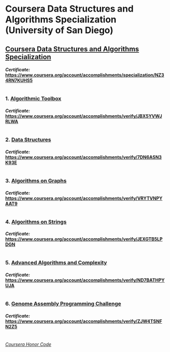 # Coursera Data Structures and Algorithms Specialization (University of San Diego)


## [Coursera Data Structures and Algorithms Specialization](https://www.coursera.org/specializations/data-structures-algorithms)
####    *Certificate:* https://www.coursera.org/account/accomplishments/specialization/NZ34RN7KUHS5
#

### 1. [Algorithmic Toolbox](http://coursera.org/learn/algorithmic-toolbox/)

####    *Certificate:* https://www.coursera.org/account/accomplishments/verify/JBX5YVWJRLWA
#
### 2. [Data Structures](https://www.coursera.org/learn/data-structures)

####    *Certificate:* https://www.coursera.org/account/accomplishments/verify/7DN6ASN3K93E
#   
### 3. [Algorithms on Graphs](https://www.coursera.org/learn/algorithms-on-graphs)

####    *Certificate:* https://www.coursera.org/account/accomplishments/verify/VRYTVNPYAAT9
#   
### 4. [Algorithms on Strings](https://www.coursera.org/learn/algorithms-on-strings)

####    *Certificate:* https://www.coursera.org/account/accomplishments/verify/JEXGTB5LPDGN
#
### 5. [Advanced Algorithms and Complexity](https://www.coursera.org/learn/advanced-algorithms-and-complexity)

####    *Certificate:* https://www.coursera.org/account/accomplishments/verify/ND7BATHPYUJA
#
### 6. [Genome Assembly Programming Challenge](https://www.coursera.org/learn/assembling-genomes)

####    *Certificate:* https://www.coursera.org/account/accomplishments/verify/ZJW4TSNFN2Z5
#



[*Coursera Honor Code*](https://www.coursera.support/s/article/209818863-Coursera-Honor-Code?language=en_US)
